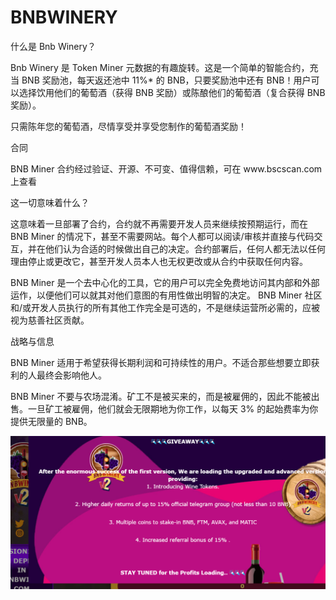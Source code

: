 # BNBWINERY

<p>什么是&nbsp;Bnb Winery？</p>
<p>Bnb Winery 是 Token Miner 元数据的有趣旋转。这是一个简单的智能合约，充当 BNB 奖励池，每天返还池中 11%* 的 BNB，只要奖励池中还有 BNB！用户可以选择饮用他们的葡萄酒（获得 BNB 奖励）或陈酿他们的葡萄酒（复合获得 BNB 奖励）。</p>
<p>只需陈年您的葡萄酒，尽情享受并享受您制作的葡萄酒奖励！</p>
<p>合同</p>
<p>BNB Miner 合约经过验证、开源、不可变、值得信赖，可在 www.bscscan.com 上查看</p>
<p>这一切意味着什么？</p>
<p>这意味着一旦部署了合约，合约就不再需要开发人员来继续按预期运行，而在 BNB Miner 的情况下，甚至不需要网站。每个人都可以阅读/审核并直接与代码交互，并在他们认为合适的时候做出自己的决定。合约部署后，任何人都无法以任何理由停止或更改它，甚至开发人员本人也无权更改或从合约中获取任何内容。</p>
<p>BNB Miner 是一个去中心化的工具，它的用户可以完全免费地访问其内部和外部运作，以便他们可以就其对他们意图的有用性做出明智的决定。 BNB Miner 社区和/或开发人员执行的所有其他工作完全是可选的，不是继续运营所必需的，应被视为慈善社区贡献。</p>
<p>战略与信息</p>
<p>BNB Miner 适用于希望获得长期利润和可持续性的用户。不适合那些想要立即获利的人最终会影响他人。</p>
<p>BNB Miner 不要与农场混淆。矿工不是被买来的，而是被雇佣的，因此不能被出售。一旦矿工被雇佣，他们就会无限期地为你工作，以每天 3% 的起始费率为你提供无限量的 BNB。</p>



![a](a.png)
